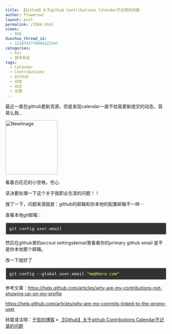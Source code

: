 ```yaml
---
title: 【Github】关于github Contributions Calendar不记录的问题
author: Flowerowl
layout: post
permalink: /3304.html
views:
  - 926
duoshuo_thread_id:
  - 1220743779864322547
categories:
  - Git
  - 技术杂谈
tags:
  - Calendar
  - Contributions
  - Github
  - 动态
  - 日志
  - 记录
---
```

最近一直在github更新资源，但是发现calendar一直不给我更新提交的动态，容易么我&#8230;

<img title="NewImage.png" src="http://lazynight.me/wp-content/uploads/2013/12/NewImage2.png" alt="NewImage" width="163" height="169" border="0" />

看着白花花的小空格，伤心

坚决要处理一下这个关乎我职业生涯的问题！！

搜了一下，问题来源就是：github的邮箱和你本地的配置邮箱不一样···

查看本地git邮箱：

<pre class="command-line" style="margin: 10px 0px; padding: 10px; border: 2px solid #dddddd; font-family: Monaco, 'DejaVu Sans Mono', 'Courier New', monospace; font-size: 13px; line-height: inherit; vertical-align: baseline; border-top-left-radius: 3px; border-top-right-radius: 3px; border-bottom-right-radius: 3px; border-bottom-left-radius: 3px; -webkit-background-clip: padding-box; background-clip: padding-box; color: #ffffff; -webkit-font-smoothing: auto; overflow: auto; background-color: #333333;"><span class="command" style="margin: 0px; padding: 0px; border: 0px; font-family: inherit; font-size: inherit; font-style: inherit; font-variant: inherit; line-height: inherit; vertical-align: baseline; white-space: pre-wrap;">git config user.email</span></pre>

然后在github里的accout settings》email里看看你的primary github email 是不是你本地那个邮箱。

改一下就好了

<pre class="command-line" style="margin: 10px 0px; padding: 10px; border: 2px solid #dddddd; font-family: Monaco, 'DejaVu Sans Mono', 'Courier New', monospace; font-size: 13px; line-height: inherit; vertical-align: baseline; border-top-left-radius: 3px; border-top-right-radius: 3px; border-bottom-right-radius: 3px; border-bottom-left-radius: 3px; -webkit-background-clip: padding-box; background-clip: padding-box; color: #ffffff; -webkit-font-smoothing: auto; overflow: auto; background-color: #333333;"><span class="command" style="margin: 0px; padding: 0px; border: 0px; font-family: inherit; font-size: inherit; font-style: inherit; font-variant: inherit; line-height: inherit; vertical-align: baseline; white-space: pre-wrap;">git config --global user.email "<em style="margin: 0px; padding: 0px; border: 0px; font-family: inherit; font-size: inherit; font-variant: inherit; line-height: inherit; vertical-align: baseline; color: #f9fe64;">me@here.com</em>"</span></pre>

参考文章：<https://help.github.com/articles/why-are-my-contributions-not-showing-up-on-my-profile>

<https://help.github.com/articles/why-are-my-commits-linked-to-the-wrong-user>

转载请注明：[于哲的博客][1] &raquo; [【Github】关于github Contributions Calendar不记录的问题][2]

 [1]: http://localhost/wordpress
 [2]: http://localhost/wordpress/3304.html